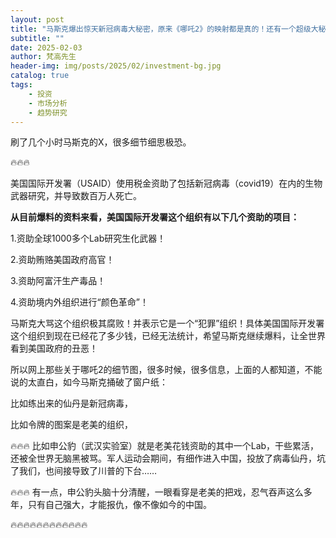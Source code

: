 ```yaml
---
layout: post
title: "马斯克爆出惊天新冠病毒大秘密，原来《哪吒2》的映射都是真的！还有一个超级大秘密！"
subtitle: ""
date: 2025-02-03
author: 梵高先生
header-img: img/posts/2025/02/investment-bg.jpg
catalog: true
tags:
    - 投资
    - 市场分析
    - 趋势研究
---
```


刷了几个小时马斯克的X，很多细节细思极恐。

🔥🔥🔥

美国国际开发署（USAID）使用税金资助了包括新冠病毒（covid19）在内的生物武器研究，并导致数百万人死亡。

**从目前爆料的资料来看，美国国际开发署这个组织有以下几个资助的项目：**

1.资助全球1000多个Lab研究生化武器！

2.资助贿赂美国政府高官！

3.资助阿富汗生产毒品！

4.资助境内外组织进行“颜色革命”！

马斯克大骂这个组织极其腐败！并表示它是一个“犯罪”组织！具体美国国际开发署这个组织到现在已经花了多少钱，已经无法统计，希望马斯克继续爆料，让全世界看到美国政府的丑恶！

所以网上那些关于哪吒2的细节图，很多时候，很多信息，上面的人都知道，不能说的太直白，如今马斯克捅破了窗户纸：

比如练出来的仙丹是新冠病毒，

比如令牌的图案是老美的组织，

🔥🔥🔥
比如申公豹（武汉实验室）就是老美花钱资助的其中一个Lab，干些累活，还被全世界无脑黑被骂。军人运动会期间，有细作进入中国，投放了病毒仙丹，坑了我们，也间接导致了川普的下台……

🔥🔥🔥
有一点，申公豹头脑十分清醒，一眼看穿是老美的把戏，忍气吞声这么多年，只有自己强大，才能报仇，像不像如今的中国。

🔥🔥🔥🔥🔥🔥🔥🔥🔥🔥🔥🔥